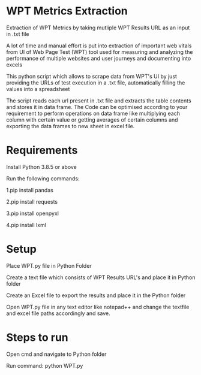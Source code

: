 # WPT Metrics Extraction
Extraction of WPT Metrics by taking mutliple WPT Results URL as an input in .txt file

A lot of time and manual effort is put into extraction of important web vitals from UI of Web Page Test (WPT) tool used for measuring and analyzing the performance of multiple websites and user journeys and documenting into excels

This python script which allows to scrape data from WPT's UI by just providing the URLs of test execution in a .txt file, automatically filling the values into a spreadsheet

The script reads each url present in .txt file and extracts the table contents and stores it in data frame. The Code can be optimised according to your requirement to perform operations on data frame like multiplying each column with certain value or getting averages of certain columns and exporting the data frames to new sheet in excel file.

# Requirements
Install Python 3.8.5 or above


Run the following commands:
  
  
1.pip install pandas


2.pip install requests


3.pip install openpyxl


4.pip install lxml


  
# Setup
Place WPT.py file in Python Folder


Create a text file which consists of WPT Results URL's and place it in Python folder


Create an Excel file to export the results and place it in the Python folder


Open WPT.py file in any text editor like notepad++ and change the textfile and excel file paths accordingly and save.



# Steps to run
Open cmd and navigate to Python folder


Run command: python WPT.py
